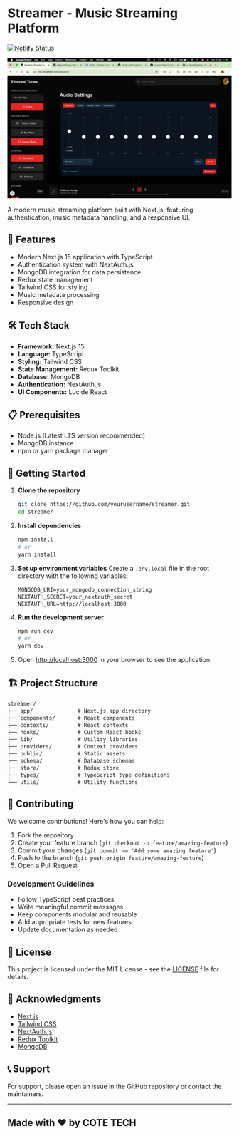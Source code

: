# Streamer - Music Streaming Platform

[![Netlify Status](https://api.netlify.com/api/v1/badges/266ce29c-9e3b-4222-bbfd-7c46b9f4e19a/deploy-status)](https://app.netlify.com/sites/strimer/deploys)

![Player Screenshot](public/assets/player.png)

A modern music streaming platform built with Next.js, featuring authentication, music metadata handling, and a responsive UI.

## 🚀 Features

- Modern Next.js 15 application with TypeScript
- Authentication system with NextAuth.js
- MongoDB integration for data persistence
- Redux state management
- Tailwind CSS for styling
- Music metadata processing
- Responsive design

## 🛠️ Tech Stack

- **Framework:** Next.js 15
- **Language:** TypeScript
- **Styling:** Tailwind CSS
- **State Management:** Redux Toolkit
- **Database:** MongoDB
- **Authentication:** NextAuth.js
- **UI Components:** Lucide React

## 📋 Prerequisites

- Node.js (Latest LTS version recommended)
- MongoDB instance
- npm or yarn package manager

## 🚀 Getting Started

1. **Clone the repository**
   ```bash
   git clone https://github.com/yourusername/streamer.git
   cd streamer
   ```

2. **Install dependencies**
   ```bash
   npm install
   # or
   yarn install
   ```

3. **Set up environment variables**
   Create a `.env.local` file in the root directory with the following variables:
   ```
   MONGODB_URI=your_mongodb_connection_string
   NEXTAUTH_SECRET=your_nextauth_secret
   NEXTAUTH_URL=http://localhost:3000
   ```

4. **Run the development server**
   ```bash
   npm run dev
   # or
   yarn dev
   ```

5. Open [http://localhost:3000](http://localhost:3000) in your browser to see the application.

## 🏗️ Project Structure

```
streamer/
├── app/              # Next.js app directory
├── components/       # React components
├── contexts/         # React contexts
├── hooks/            # Custom React hooks
├── lib/              # Utility libraries
├── providers/        # Context providers
├── public/           # Static assets
├── schema/           # Database schemas
├── store/            # Redux store
├── types/            # TypeScript type definitions
└── utils/            # Utility functions
```

## 🤝 Contributing

We welcome contributions! Here's how you can help:

1. Fork the repository
2. Create your feature branch (`git checkout -b feature/amazing-feature`)
3. Commit your changes (`git commit -m 'Add some amazing feature'`)
4. Push to the branch (`git push origin feature/amazing-feature`)
5. Open a Pull Request

### Development Guidelines

- Follow TypeScript best practices
- Write meaningful commit messages
- Keep components modular and reusable
- Add appropriate tests for new features
- Update documentation as needed

## 📝 License

This project is licensed under the MIT License - see the [LICENSE](LICENSE) file for details.

## 🙏 Acknowledgments

- [Next.js](https://nextjs.org/)
- [Tailwind CSS](https://tailwindcss.com/)
- [NextAuth.js](https://next-auth.js.org/)
- [Redux Toolkit](https://redux-toolkit.js.org/)
- [MongoDB](https://www.mongodb.com/)

## 📞 Support

For support, please open an issue in the GitHub repository or contact the maintainers.

---

## Made with ❤️ by COTE TECH
